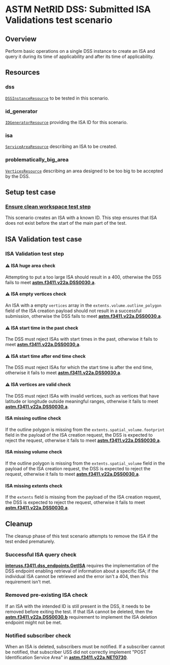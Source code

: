 # ASTM NetRID DSS: Submitted ISA Validations test scenario

## Overview

Perform basic operations on a single DSS instance to create an ISA and query it during its time of applicability and
after its time of applicability.

## Resources

### dss

[`DSSInstanceResource`](../../../../../resources/astm/f3411/dss.py) to be tested in this scenario.

### id_generator

[`IDGeneratorResource`](../../../../../resources/interuss/id_generator.py) providing the ISA ID for this scenario.

### isa

[`ServiceAreaResource`](../../../../../resources/netrid/service_area.py) describing an ISA to be created.

### problematically_big_area

[`VerticesResource`](../../../../../resources/vertices.py) describing an area designed to be too big to be accepted by the DSS.

## Setup test case

### [Ensure clean workspace test step](test_steps/clean_workspace.md)

This scenario creates an ISA with a known ID.  This step ensures that ISA does not exist before the start of the main
part of the test.

## ISA Validation test case

### ISA Validation test step

#### ⚠️ ISA huge area check

Attempting to put a too large ISA should result in a 400, otherwise the DSS fails to meet **[astm.f3411.v22a.DSS0030,a](../../../../../requirements/astm/f3411/v22a.md)**.

#### ⚠️ ISA empty vertices check

An ISA with a empty `vertices` array in the `extents.volume.outline_polygon` field of the ISA creation payload should not result in a successful submission, otherwise the DSS fails to meet **[astm.f3411.v22a.DSS0030,a](../../../../../requirements/astm/f3411/v22a.md)**.

#### ⚠️ ISA start time in the past check

The DSS must reject ISAs with start times in the past, otherwise it fails to meet **[astm.f3411.v22a.DSS0030,a](../../../../../requirements/astm/f3411/v22a.md)**.

#### ⚠️ ISA start time after end time check

The DSS must reject ISAs for which the start time is after the end time, otherwise it fails to meet **[astm.f3411.v22a.DSS0030,a](../../../../../requirements/astm/f3411/v22a.md)**.

#### ⚠️ ISA vertices are valid check

The DSS must reject ISAs with invalid vertices, such as vertices that have latitude or longitude outside meaningful ranges, otherwise it fails to meet **[astm.f3411.v22a.DSS0030,a](../../../../../requirements/astm/f3411/v22a.md)**.

#### ISA missing outline check

If the outline polygon is missing from the `extents.spatial_volume.footprint` field in the payload of the ISA creation request,
the DSS is expected to reject the request, otherwise it fails to meet **[astm.f3411.v22a.DSS0030,a](../../../../../requirements/astm/f3411/v22a.md)**.

#### ISA missing volume check

If the outline polygon is missing from the `extents.spatial_volume` field in the payload of the ISA creation request,
the DSS is expected to reject the request, otherwise it fails to meet **[astm.f3411.v22a.DSS0030,a](../../../../../requirements/astm/f3411/v22a.md)**.

#### ISA missing extents check

If the `extents` field is missing from the payload of the ISA creation request,
the DSS is expected to reject the request, otherwise it fails to meet **[astm.f3411.v22a.DSS0030,a](../../../../../requirements/astm/f3411/v22a.md)**.

## Cleanup

The cleanup phase of this test scenario attempts to remove the ISA if the test ended prematurely.

### Successful ISA query check

**[interuss.f3411.dss_endpoints.GetISA](../../../../../requirements/interuss/f3411/dss_endpoints.md)** requires the implementation of the DSS endpoint enabling retrieval of information about a specific ISA; if the individual ISA cannot be retrieved and the error isn't a 404, then this requirement isn't met.

### Removed pre-existing ISA check

If an ISA with the intended ID is still present in the DSS, it needs to be removed before exiting the test. If that ISA cannot be deleted, then the **[astm.f3411.v22a.DSS0030,b](../../../../../requirements/astm/f3411/v22a.md)** requirement to implement the ISA deletion endpoint might not be met.

### Notified subscriber check

When an ISA is deleted, subscribers must be notified. If a subscriber cannot be notified, that subscriber USS did not correctly implement "POST Identification Service Area" in **[astm.f3411.v22a.NET0730](../../../../../requirements/astm/f3411/v22a.md)**.
